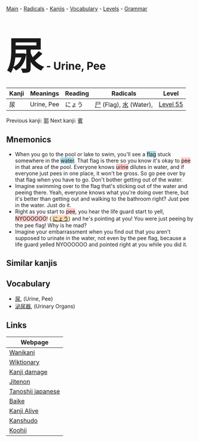 <style> bigfont {font-size: 100px}</style>
[Main](../index.md) -
[Radicals](../radicals.md) -
[Kanjis](../kanjis.md) -
[Vocabulary](../vocabulary.md) -
[Levels](../levels.md) -
[Grammar](../grammar.md)
# <bigfont> 尿</bigfont> - Urine, Pee 

| Kanji | Meanings | Reading | Radicals | Level |
| --- | --- | --- | --- | --- |
| 尿 | Urine, Pee | にょう | [尸](../radicals/尸.md) (Flag), [水](../radicals/水.md) (Water),  | [Level 55](../levels/wk_level55.md) |

Previous kanji: [郭](郭.md) Next kanji: [賓](賓.md) 

## Mnemonics
 * When you go to the pool or lake to swim, you'll see a <span style="background-color:#ADD8E6"> flag</span> stuck somewhere in the <span style="background-color:#ADD8E6"> water</span>. That flag is there so you know it's okay to <span style="background-color:#ffcccb"> pee</span> in that area of the pool. Everyone knows <span style="background-color:#ffcccb"> urine</span> dilutes in water, and if everyone just pees in one place, it won't be gross. So go pee over by that flag when you have to go. Don't bother getting out of the water.
* Imagine swimming over to the flag that's sticking out of the water and peeing there. Yeah, everyone knows what you're doing over there, but it's better than getting out and walking to the bathroom right? Just pee in the water. Just do it.
* Right as you start to <span style="background-color:#ffcccb"> pee</span>, you hear the life guard start to yell, <span style="background-color:#ffcccb"> NYOOOOOO</span>! (<span style="background-color:#fed8b1"> [にょう](https://jisho.org/search/にょう)</span>) and he's pointing at you! You were just peeing by the pee flag! Why is he mad?
* Imagine your embarrassment when you find out that you aren't supposed to urinate in the water, not even by the pee flag, because a life guard yelled NYOOOOOO and pointed right at you while you did it.


## Similar kanjis
 


## Vocabulary
 * [尿](../vocabulary/尿.md), (Urine, Pee)
* [泌尿器](../vocabulary/尿.md), (Urinary Organs)



## Links 

| Webpage |
| --- |
| [Wanikani          ](https://www.wanikani.com/kanji/尿) |
| [Wiktionary        ](https://en.wiktionary.org/wiki/尿) |
| [Kanji damage      ](http://www.kanjidamage.com/kanji/search?utf8=✓&q=尿) |
| [Jitenon           ](https://jitenon.com/kanji/尿) |
| [Tanoshii japanese ](https://www.tanoshiijapanese.com/dictionary/kanji.cfm?k=尿) |
| [Baike             ](https://baike.baidu.com/item/尿) |
| [Kanji Alive       ](https://app.kanjialive.com/尿) |
| [Kanshudo          ](https://www.kanshudo.com/searchmn?q=尿) |
| [Koohii            ](https://kanji.koohii.com/study/kanji/尿) |
